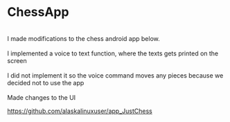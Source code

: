 # ChessApp
 <br/>I made modifications to the chess android app below.<br/>
 <br/>I implemented a voice to text function, where the texts gets printed on the screen<br/>
 <br/>I did not implement it so the voice command moves any pieces because we decided not to use the app<br/>
 <br/>Made changes to the UI<br/>

 https://github.com/alaskalinuxuser/app_JustChess 
